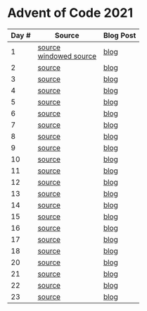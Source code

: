 # Advent of Code 2021

| Day # | Source | Blog Post |
| ----- | ------ | --------- |
| 1     | [source](src/advent_2021_clojure/day01.clj)<br>[windowed source](src/advent_2021_clojure/day01-windowed.clj) | [blog](docs/day01.md) |
| 2     | [source](src/advent_2021_clojure/day02.clj) | [blog](docs/day02.md) |
| 3     | [source](src/advent_2021_clojure/day03.clj) | [blog](docs/day03.md) |
| 4     | [source](src/advent_2021_clojure/day04.clj) | [blog](docs/day04.md) |
| 5     | [source](src/advent_2021_clojure/day05.clj) | [blog](docs/day05.md) |
| 6     | [source](src/advent_2021_clojure/day06.clj) | [blog](docs/day06.md) |
| 7     | [source](src/advent_2021_clojure/day07.clj) | [blog](docs/day07.md) |
| 8     | [source](src/advent_2021_clojure/day08.clj) | [blog](docs/day08.md) |
| 9     | [source](src/advent_2021_clojure/day09.clj) | [blog](docs/day09.md) |
| 10     | [source](src/advent_2021_clojure/day10.clj) | [blog](docs/day10.md) |
| 11     | [source](src/advent_2021_clojure/day11.clj) | [blog](docs/day11.md) |
| 12     | [source](src/advent_2021_clojure/day12.clj) | [blog](docs/day12.md) |
| 13     | [source](src/advent_2021_clojure/day13.clj) | [blog](docs/day13.md) |
| 14     | [source](src/advent_2021_clojure/day14.clj) | [blog](docs/day14.md) |
| 15     | [source](src/advent_2021_clojure/day15.clj) | [blog](docs/day15.md) |
| 16     | [source](src/advent_2021_clojure/day16.clj) | [blog](docs/day16.md) |
| 17     | [source](src/advent_2021_clojure/day17.clj) | [blog](docs/day17.md) |
| 18     | [source](src/advent_2021_clojure/day18.clj) | [blog](docs/day18.md) |
| 20     | [source](src/advent_2021_clojure/day20.clj) | [blog](docs/day20.md) |
| 21     | [source](src/advent_2021_clojure/day21.clj) | [blog](docs/day21.md) |
| 22     | [source](src/advent_2021_clojure/day22.clj) | [blog](docs/day22.md) |
| 23     | [source](src/advent_2021_clojure/day23.clj) | [blog](docs/day23.md) |
